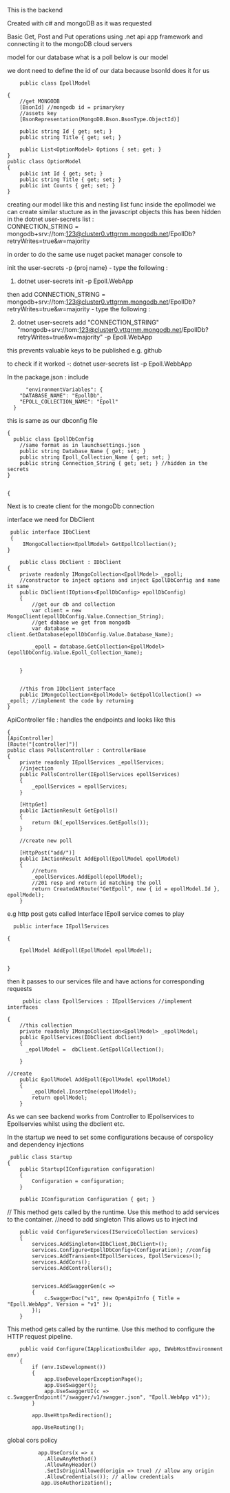 This is the backend 

Created with c# and mongoDB as it was requested

Basic Get, Post and Put operations using .net api app framework and connecting it to the mongoDB cloud servers 

 model for our database what is a poll below is our model
 
 we dont need to define the id of our data because bsonId does it for us 
 
        public class EpollModel
    
    {
        //get MONGODB
        [BsonId] //mongodb id = primarykey
        //assets key
        [BsonRepresentation(MongoDB.Bson.BsonType.ObjectId)]

        public string Id { get; set; }
        public string Title { get; set; }

        public List<OptionModel> Options { set; get; }
    }
    public class OptionModel
    {
        public int Id { get; set; }
        public string Title { get; set; }
        public int Counts { get; set; }
    }
  creating our model like this and nesting list func inside the epollmodel we can create similar stucture as in the javascript objects
this has been hidden in the dotnet user-secrets list :     
CONNECTION_STRING = mongodb+srv://tom:123@cluster0.vttgrnm.mongodb.net/EpollDb?retryWrites=true&w=majority

in order to do the same use nuget packet manager console to 

init the user-secrets -p {proj name} - type the following : 

1) dotnet user-secrets init -p Epoll.WebApp 

then add CONNECTION_STRING = mongodb+srv://tom:123@cluster0.vttgrnm.mongodb.net/EpollDb?retryWrites=true&w=majority - type the following :

2) dotnet user-secrets add "CONNECTION_STRING" "mongodb+srv://tom:123@cluster0.vttgrnm.mongodb.net/EpollDb?retryWrites=true&w=majority" -p Epoll.WebApp

this prevents valuable keys to be published e.g. github

to check if it worked -:  dotnet user-secrets list -p Epoll.WebbApp


  In the package.json : include 
         
          "environmentVariables": {
        "DATABASE_NAME": "EpollDb",
        "EPOLL_COLLECTION_NAME": "Epoll"
      }
      
   this is same as our dbconfig file
   
    {
      public class EpollDbConfig
        //same format as in launchsettings.json
        public string Database_Name { get; set; }
        public string Epoll_Collection_Name { get; set; }
        public string Connection_String { get; set; } //hidden in the secrets
    }
    
    
    {

Next is to create client for the mongoDb connection 

interface we need for DbClient
      
     public interface IDbClient 
     {
         IMongoCollection<EpollModel> GetEpollCollection();
    }

        public class DbClient : IDbClient
    {
        private readonly IMongoCollection<EpollModel> _epoll;
        //constructor to inject options and inject EpollDbConfig and name it same
        public DbClient(IOptions<EpollDbConfig> epollDbConfig)
        {
            //get our db and collection 
            var client = new MongoClient(epollDbConfig.Value.Connection_String);
            //get dabase we get from mongodb
            var database = client.GetDatabase(epollDbConfig.Value.Database_Name);

            _epoll = database.GetCollection<EpollModel>(epollDbConfig.Value.Epoll_Collection_Name);


        }


        //this from IDbclient interface
        public IMongoCollection<EpollModel> GetEpollCollection() => _epoll; //implement the code by returning
    }
           
  
   ApiController file :  handles the endpoints  and looks like this 
         
    {
    [ApiController]
    [Route("[controller]")]
    public class PollsController : ControllerBase
    {
        private readonly IEpollServices _epollServices;
        //injection
        public PollsController(IEpollServices epollServices)
        {
            _epollServices = epollServices;
        }

        [HttpGet]
        public IActionResult GetEpolls()
        {
            return Ok(_epollServices.GetEpolls());
        }

        //create new poll
        
        [HttpPost("add/")]
        public IActionResult AddEpoll(EpollModel epollModel)
        {
            //return 
            _epollServices.AddEpoll(epollModel);
            //201 resp and return id matching the poll
            return CreatedAtRoute("GetEpoll", new { id = epollModel.Id }, epollModel);
        }
        
  
 e.g http post gets called Interface IEpoll service comes to play
 
 
      public interface IEpollServices
 
    {
       
        EpollModel AddEpoll(EpollModel epollModel);
   
       
    }
      
  then it passes to our services file and have actions for corresponding requests 
    
   
   
         public class EpollServices : IEpollServices //implement interfaces 
  
    {
        //this collection
        private readonly IMongoCollection<EpollModel> _epollModel;
        public EpollServices(IDbClient dbClient)
        {
          _epollModel =  dbClient.GetEpollCollection();
                   
        }   
   
    //create
        public EpollModel AddEpoll(EpollModel epollModel)
        {
            _epollModel.InsertOne(epollModel);
            return epollModel;
        }
  
  As we can see backend works from Controller to IEpollservices to Epollservies whilst using the dbclient etc.
  
  In the startup we need to set some configurations because of corspolicy and dependency injections
  
     public class Startup
    {
        public Startup(IConfiguration configuration)
        {
            Configuration = configuration;
        }

        public IConfiguration Configuration { get; }

  // This method gets called by the runtime. Use this method to add services to the container.
  //need to add singleton This allows us to inject ind 
  
        public void ConfigureServices(IServiceCollection services)
        {
            services.AddSingleton<IDbClient,DbClient>(); 
            services.Configure<EpollDbConfig>(Configuration); //config
            services.AddTransient<IEpollServices, EpollServices>();
            services.AddCors();
            services.AddControllers();
           
            
            services.AddSwaggerGen(c =>
            {
                c.SwaggerDoc("v1", new OpenApiInfo { Title = "Epoll.WebApp", Version = "v1" });
            });
        }

   This method gets called by the runtime. Use this method to configure the HTTP request pipeline.
   
        public void Configure(IApplicationBuilder app, IWebHostEnvironment env)
        {
            if (env.IsDevelopment())
            {
                app.UseDeveloperExceptionPage();
                app.UseSwagger();
                app.UseSwaggerUI(c => c.SwaggerEndpoint("/swagger/v1/swagger.json", "Epoll.WebApp v1"));
            }

            app.UseHttpsRedirection();

            app.UseRouting();
global cors policy

              app.UseCors(x => x
                .AllowAnyMethod()
                .AllowAnyHeader()
                .SetIsOriginAllowed(origin => true) // allow any origin
                .AllowCredentials()); // allow credentials
               app.UseAuthorization();

           
    
